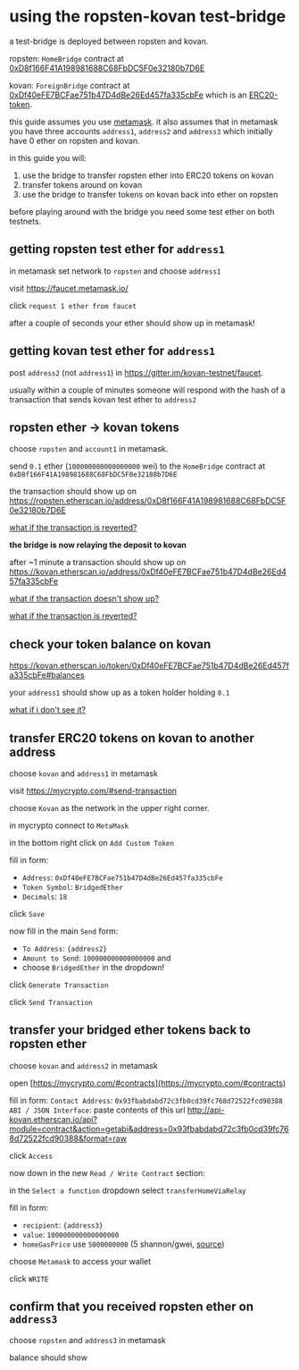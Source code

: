 # using the ropsten-kovan test-bridge

a test-bridge is deployed between ropsten and kovan.

ropsten: `HomeBridge` contract at [0xD8f166F41A198981688C68FbDC5F0e32180b7D6E](https://ropsten.etherscan.io/address/0xD8f166F41A198981688C68FbDC5F0e32180b7D6E)

kovan: `ForeignBridge` contract at [0xDf40eFE7BCFae751b47D4dBe26Ed457fa335cbFe](https://kovan.etherscan.io/address/0xDf40eFE7BCFae751b47D4dBe26Ed457fa335cbFe)
which is an [ERC20-token](https://kovan.etherscan.io/token/0xDf40eFE7BCFae751b47D4dBe26Ed457fa335cbFe).

this guide assumes you use [metamask](https://metamask.io/).
it also assumes that in metamask you have three accounts `address1`, `address2` and `address3` which initially have 0 ether on ropsten and kovan.

in this guide you will:

1. use the bridge to transfer ropsten ether into ERC20 tokens on kovan
2. transfer tokens around on kovan
3. use the bridge to transfer tokens on kovan back into ether on ropsten

before playing around with the bridge you need some test ether on both testnets.

## getting ropsten test ether for `address1`

in metamask set network to `ropsten` and choose `address1`

visit https://faucet.metamask.io/

click `request 1 ether from faucet`

after a couple of seconds your ether should show up in metamask!

## getting kovan test ether for `address1`

post `address2` (not `address1`) in https://gitter.im/kovan-testnet/faucet.

usually within a couple of minutes someone will respond with the hash of
a transaction that sends kovan test ether to `address2`

## ropsten ether -> kovan tokens

choose `ropsten` and `account1` in metamask.

send `0.1` ether (`100000000000000000` wei) to the `HomeBridge`
contract at `0xD8f166F41A198981688C68FbDC5F0e32180b7D6E`

the transaction should show up on
https://ropsten.etherscan.io/address/0xD8f166F41A198981688C68FbDC5F0e32180b7D6E

[what if the transaction is reverted?](troubleshooting_guide.md)

**the bridge is now relaying the deposit to kovan**

after ~1 minute a transaction should show up on
https://kovan.etherscan.io/address/0xDf40eFE7BCFae751b47D4dBe26Ed457fa335cbFe

[what if the transaction doesn't show up?](troubleshooting_guide.md)

[what if the transaction is reverted?](troubleshooting_guide.md)

## check your token balance on kovan

https://kovan.etherscan.io/token/0xDf40eFE7BCFae751b47D4dBe26Ed457fa335cbFe#balances

your `address1` should show up as a token holder holding `0.1`

[what if i don't see it?](troubleshooting_guide.md)

## transfer ERC20 tokens on kovan to another address

choose `kovan` and `address1` in metamask

visit https://mycrypto.com/#send-transaction 

choose `Kovan` as the network in the upper right corner.

in mycrypto connect to `MetaMask`

in the bottom right click on `Add Custom Token`

fill in form:
- `Address`: `0xDf40eFE7BCFae751b47D4dBe26Ed457fa335cbFe`
- `Token Symbol`: `BridgedEther`
- `Decimals`: `18`

click `Save`

now fill in the main `Send` form:
- `To Address`: `{address2}`
- `Amount to Send`: `100000000000000000` and
- choose `BridgedEther` in the dropdown!

click `Generate Transaction`

click `Send Transaction`

## transfer your bridged ether tokens back to ropsten ether

choose `kovan` and `address2` in metamask

open [https://mycrypto.com/#contracts](https://mycrypto.com/#contracts)

fill in form:
`Contact Address`: `0x93fbabdabd72c3fb0cd39fc768d72522fcd90388`
`ABI / JSON Interface`: paste contents of this url
http://api-kovan.etherscan.io/api?module=contract&action=getabi&address=0x93fbabdabd72c3fb0cd39fc768d72522fcd90388&format=raw

click `Access`

now down in the new `Read / Write Contract` section:

in the `Select a function` dropdown select `transferHomeViaRelay`

fill in form:
- `recipient`: `{address3}`
- `value`: `100000000000000000`
- `homeGasPrice` use `5000000000` (5 shannon/gwei, [source](https://ropsten-stats.parity.io/))

choose `Metamask` to access your wallet

click `WRITE`

## confirm that you received ropsten ether on `address3`

choose `ropsten` and `address3` in metamask

balance should show 
